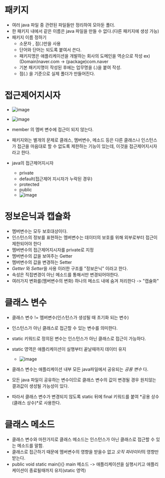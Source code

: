 # 패키지
- 여러 java 파일 중 관련된 파일들만 정리하여 모아둔 폴더.
- 한 패키지 내에서 같은 이름은 java 파일을 만들 수 없다.(다른 패키지에 생성 가능)
- 패키지 이름 정하기
	- 소문자 , 점(.)만을 사용
	- 단어와 단어는 되도록 붙여서 쓴다.
	- 패키지명은 애플리케이션을 개발하는 회사의 도메인을 역순으로 작성 ex)(Domain)naver.com -> (package)com.naver
	- 기본 패키지명이 작성된 후에는 업무명을 (.)을 붙여 작성.
	- 점(.) 을 기준으로 실제 폴더가 만들어진다.

# 접근제어지시자
  - ![image](https://github.com/user-attachments/assets/affd7e3b-1253-4a3e-8d0b-189da4e42d51)

  - ![image](https://github.com/user-attachments/assets/4d0227bc-44c2-41da-9932-d54844be856b)
  - member 의 멤버 변수에 접근이 되지 않는다. 

- 패키지와는 별개의 문제로 클래스, 멤버변수, 메소드 등은 
다른 클래스나 인스턴스가 접근을 마음대로 할 수 없도록 제한하는 기능이 있는데,
이것을 접근제어지시자 라고 한다.
- java의 접근제어지시자 
	- private
	- default(접근제어 지시자가 누락된 경우)
	- protected
	- public
	- ![image](https://github.com/user-attachments/assets/19c2c5b3-7916-40ad-a335-10fc7bc66f3e)


# 정보은닉과 캡슐화
- 멤버변수는 모두 보호대상이다.
- 인스턴스의 정보를 표현하는 멤버변수는 데이터의 보호를 위해 외부로부터 접근이 제한되어야 한다
- 멤버변수의 접근제어지시자를 private로 지정
- 멤버변수의 값을 보여주는 Getter
- 멤버변수의 값을 변경하는 Setter
- *Getter* 와 *Setter*을 사용 이러한 구조를 "정보은닉" 이라고 한다.
- 속성은 직접변경이 아닌 메소드를 통해서만 변경되어야한다.
- 여러가지 변화를(멤버변수의 변화) 하나의 메소드 내에 숨겨 처리한다 -> "캡슐화"

# 클래스 변수 
- 클래스 변수 != 멤버변수(인스턴스가 생성될 때 초기화 되는 변수)
- 인스턴스가 아닌 클래스로 접근할 수 있는 변수를 의미한다.
- static 키워드로 정의된 변수는 인스턴스가 아닌 클래스로 접근이 가능하다.
- static 영역은 애플리케이션이 실행부터 끝날때까지 데이터 유지
	- ![image](https://github.com/user-attachments/assets/278873ea-6099-41c4-8785-61e7ddc2f65a)

- 클래스 변수는 애플리케이션 내부 모든 java파일에서 공유되는 *공용 변수* 다.
- 모든 java 파일이 공유하는 변수이므로 클래스 변수의 값이 변경될 경우 원치않는 결과값이 생성될 가능성이 있다.
- 따라서 클래스 변수가 변경되지 않도록 static 뒤에 final 키워드를 붙여 *공용 상수(클래스 상수)*로 사용한다.

# 클래스 메소드
- 클래스 변수와 마찬가지로 클래스 메소드는 인스턴스가 아닌 클래스로 접근할 수 있는 메소드를 말함.
- 클래스로 접근하기 때문에 멤버변수의 영향을 받을수 없고 *오직 파라미터*의 영향만 받는다.
- public void static main(){} main 메소드 -> 애플리케이션을 실행시키고 애플리케이션이 종료될때까지 유지(static 영역)


